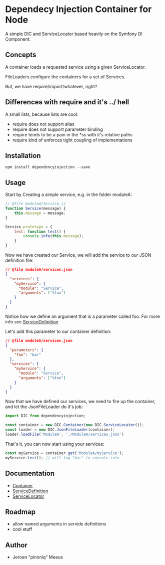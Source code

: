 # Dependecy Injection Container for Node

A simple DIC and ServiceLocator based heavily on the Symfony DI Component.

## Concepts

A container loads a requested service using a given ServiceLocator.

FileLoaders configure the containers for a set of Services.

But, we have require/import/whatever, right?

## Differences with require and it's ../ hell

A small lists, because lists are cool:

* require does not support alias
* require does not support parameter binding
* require tends to be a pain in the *ss with it's relative paths
* require kind of enforces tight coupling of implementations

## Installation

```
npm install dependencyinjection --save
```

## Usage

Start by Creating a simple service, e.g. in the folder moduleA:

```javascript
// @file moduleA/Service.js
function Service(message) {
    this.message = message;
}

Service.prototype = {
    test: function test() {
        console.info(this.message);
    }
}
```

Now we have created our Service, we will add the service to our JSON definition file:

```json
// @file moduleA/services.json
{
  "services": {
    "myService": {
      "module": "Service",
      "arguments": ["%foo"]
    }
  }
}
```

Notice how we define an argument that is a parameter called foo. For more info see [ServiceDefinition](doc/ServiceDefinition.md)

Let's add this parameter to our container definition:

```json
// @file moduleA/services.json
{
  "parameters": {
    "foo": "bar"
  },
  "services": {
    "myService": {
      "module": "Service",
      "arguments": ["%foo"]
    }
  }
}
```

Now that we have defined our services, we need to fire up the container, and let the JsonFileLoader do it's job:

```javascript
import DIC from dependencyinjection;

const container = new DIC.Container(new DIC.ServiceLocator());
const loader = new DIC.JsonFileLoader(container);
loader.loadFile('ModuleA', './ModuleA/services.json')
```

That's it, you can now start using your services:

```javascript
const myService = container.get('ModuleA/myService');
myService.test(); // will log "bar" to console.info
```
## Documentation

* [Container](doc/Container.md)
* [ServiceDefinition](doc/ServiceDefinition.md)
* [ServiceLocator](doc/ServiceLocator.md)

## Roadmap

* allow named arguments in servide definitions
* cool stuff

## Author

 - Jeroen "pinoniq" Meeus
 